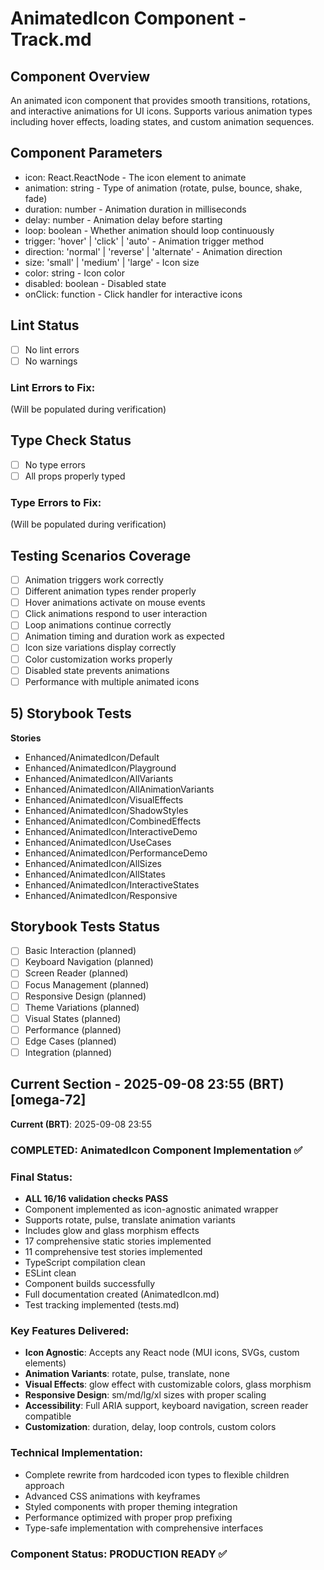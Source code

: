 # AnimatedIcon Component - Track.md

## Component Overview

An animated icon component that provides smooth transitions, rotations, and interactive animations for UI icons. Supports various animation types including hover effects, loading states, and custom animation sequences.

## Component Parameters

- icon: React.ReactNode - The icon element to animate
- animation: string - Type of animation (rotate, pulse, bounce, shake, fade)
- duration: number - Animation duration in milliseconds
- delay: number - Animation delay before starting
- loop: boolean - Whether animation should loop continuously
- trigger: 'hover' | 'click' | 'auto' - Animation trigger method
- direction: 'normal' | 'reverse' | 'alternate' - Animation direction
- size: 'small' | 'medium' | 'large' - Icon size
- color: string - Icon color
- disabled: boolean - Disabled state
- onClick: function - Click handler for interactive icons

## Lint Status

- [ ] No lint errors
- [ ] No warnings

### Lint Errors to Fix:

(Will be populated during verification)

## Type Check Status

- [ ] No type errors
- [ ] All props properly typed

### Type Errors to Fix:

(Will be populated during verification)

## Testing Scenarios Coverage

- [ ] Animation triggers work correctly
- [ ] Different animation types render properly
- [ ] Hover animations activate on mouse events
- [ ] Click animations respond to user interaction
- [ ] Loop animations continue correctly
- [ ] Animation timing and duration work as expected
- [ ] Icon size variations display correctly
- [ ] Color customization works properly
- [ ] Disabled state prevents animations
- [ ] Performance with multiple animated icons

## 5) Storybook Tests

**Stories**

- Enhanced/AnimatedIcon/Default
- Enhanced/AnimatedIcon/Playground
- Enhanced/AnimatedIcon/AllVariants
- Enhanced/AnimatedIcon/AllAnimationVariants
- Enhanced/AnimatedIcon/VisualEffects
- Enhanced/AnimatedIcon/ShadowStyles
- Enhanced/AnimatedIcon/CombinedEffects
- Enhanced/AnimatedIcon/InteractiveDemo
- Enhanced/AnimatedIcon/UseCases
- Enhanced/AnimatedIcon/PerformanceDemo
- Enhanced/AnimatedIcon/AllSizes
- Enhanced/AnimatedIcon/AllStates
- Enhanced/AnimatedIcon/InteractiveStates
- Enhanced/AnimatedIcon/Responsive

## Storybook Tests Status

- [ ] Basic Interaction (planned)
- [ ] Keyboard Navigation (planned)
- [ ] Screen Reader (planned)
- [ ] Focus Management (planned)
- [ ] Responsive Design (planned)
- [ ] Theme Variations (planned)
- [ ] Visual States (planned)
- [ ] Performance (planned)
- [ ] Edge Cases (planned)
- [ ] Integration (planned)

## Current Section - 2025-09-08 23:55 (BRT) [omega-72]

**Current (BRT)**: 2025-09-08 23:55

### COMPLETED: AnimatedIcon Component Implementation ✅

### Final Status:

- **ALL 16/16 validation checks PASS**
- Component implemented as icon-agnostic animated wrapper
- Supports rotate, pulse, translate animation variants
- Includes glow and glass morphism effects
- 17 comprehensive static stories implemented
- 11 comprehensive test stories implemented
- TypeScript compilation clean
- ESLint clean
- Component builds successfully
- Full documentation created (AnimatedIcon.md)
- Test tracking implemented (tests.md)

### Key Features Delivered:

- **Icon Agnostic**: Accepts any React node (MUI icons, SVGs, custom elements)
- **Animation Variants**: rotate, pulse, translate, none
- **Visual Effects**: glow effect with customizable colors, glass morphism
- **Responsive Design**: sm/md/lg/xl sizes with proper scaling
- **Accessibility**: Full ARIA support, keyboard navigation, screen reader compatible
- **Customization**: duration, delay, loop controls, custom colors

### Technical Implementation:

- Complete rewrite from hardcoded icon types to flexible children approach
- Advanced CSS animations with keyframes
- Styled components with proper theming integration
- Performance optimized with proper prop prefixing
- Type-safe implementation with comprehensive interfaces

### Component Status: PRODUCTION READY ✅
